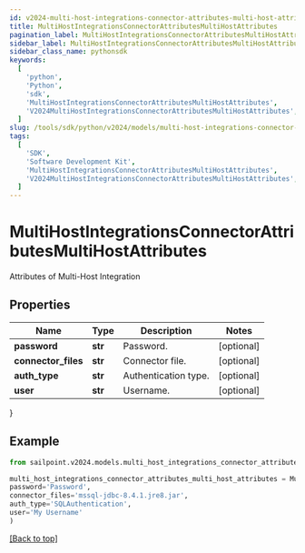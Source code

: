 ```yaml
---
id: v2024-multi-host-integrations-connector-attributes-multi-host-attributes
title: MultiHostIntegrationsConnectorAttributesMultiHostAttributes
pagination_label: MultiHostIntegrationsConnectorAttributesMultiHostAttributes
sidebar_label: MultiHostIntegrationsConnectorAttributesMultiHostAttributes
sidebar_class_name: pythonsdk
keywords:
  [
    'python',
    'Python',
    'sdk',
    'MultiHostIntegrationsConnectorAttributesMultiHostAttributes',
    'V2024MultiHostIntegrationsConnectorAttributesMultiHostAttributes',
  ]
slug: /tools/sdk/python/v2024/models/multi-host-integrations-connector-attributes-multi-host-attributes
tags:
  [
    'SDK',
    'Software Development Kit',
    'MultiHostIntegrationsConnectorAttributesMultiHostAttributes',
    'V2024MultiHostIntegrationsConnectorAttributesMultiHostAttributes',
  ]
---
```


# MultiHostIntegrationsConnectorAttributesMultiHostAttributes

Attributes of Multi-Host Integration

## Properties

| Name                | Type    | Description          | Notes      |
| ------------------- | ------- | -------------------- | ---------- |
| **password**        | **str** | Password.            | [optional] |
| **connector_files** | **str** | Connector file.      | [optional] |
| **auth_type**       | **str** | Authentication type. | [optional] |
| **user**            | **str** | Username.            | [optional] |

}

## Example

```python
from sailpoint.v2024.models.multi_host_integrations_connector_attributes_multi_host_attributes import MultiHostIntegrationsConnectorAttributesMultiHostAttributes

multi_host_integrations_connector_attributes_multi_host_attributes = MultiHostIntegrationsConnectorAttributesMultiHostAttributes(
password='Password',
connector_files='mssql-jdbc-8.4.1.jre8.jar',
auth_type='SQLAuthentication',
user='My Username'
)

```

[[Back to top]](#)

